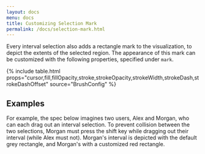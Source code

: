 ```yaml
---
layout: docs
menu: docs
title: Customizing Selection Mark
permalink: /docs/selection-mark.html
---
```


Every interval selection also adds a rectangle mark to the visualization, to depict the extents of the selected region. The appearance of this mark can be customized with the following properties, specified under `mark`.

{% include table.html props="cursor,fill,fillOpacity,stroke,strokeOpacity,strokeWidth,strokeDash,strokeDashOffset" source="BrushConfig" %}

## Examples

For example, the spec below imagines two users, Alex and Morgan, who can each drag out an interval selection. To prevent collision between the two selections, Morgan must press the shift key while dragging out their interval (while Alex must not). Morgan's interval is depicted with the default grey rectangle, and Morgan's with a customized red rectangle.

<div class="vl-example" data-name="selection_interval_mark_style"></div>
